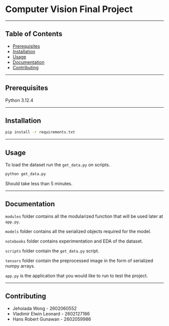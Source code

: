 # Computer Vision Final Project
---

## Table of Contents

- [Prerequisites](#prerequisites)
- [Installation](#installation)
- [Usage](#usage)
- [Documentation](#documentation)
- [Contributing](#contributing)

---

## Prerequisites
Python 3.12.4

---

## Installation

```bash
pip install -r requirements.txt
```

---

## Usage

To load the dataset run the `get_data.py` on scripts. 
```bash
python get_data.py
```
Should take less than 5 minutes.

---

## Documentation

`modules` folder contains all the modularized function that will be used later at `app.py`.

`models` folder contains all the serialized objects required for the model.

`notebooks` folder contains experimentation and EDA of the dataset.

`scripts` folder contain the `get_data.py` script.

`tensors` folder contain the preprocessed image in the form of serialized numpy arrays.

`app.py` is the application that you would like to run to test the project.

---

## Contributing
- Jehoiada Wong - 2602060552
- Vladimir Elwin Leonard - 2602127186
- Hans Robert Gunawan - 2602059986